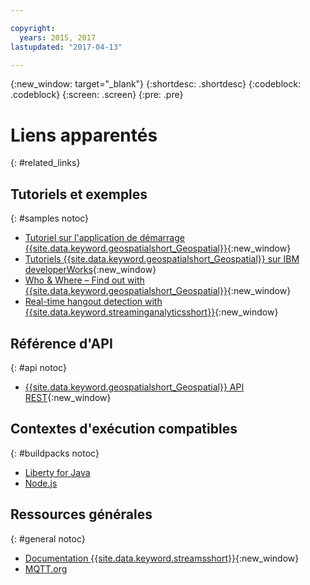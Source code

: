 ```yaml
---

copyright:
  years: 2015, 2017
lastupdated: "2017-04-13"

---
```


<!-- Attribute definitions -->
{:new_window: target="_blank"}
{:shortdesc: .shortdesc}
{:codeblock: .codeblock}
{:screen: .screen}
{:pre: .pre}

# Liens apparentés
{: #related_links}

## Tutoriels et exemples
{: #samples notoc}

* [Tutoriel sur l'application de démarrage {{site.data.keyword.geospatialshort_Geospatial}}](https://www.ibm.com/developerworks/library/mo-monitordevices-app/index.html){:new_window}
* [Tutoriels {{site.data.keyword.geospatialshort_Geospatial}} sur IBM developerWorks](http://www.ibm.com/developerworks/topics/geospatial%20analytics%20service){:new_window}
* [Who & Where – Find out with {{site.data.keyword.geospatialshort_Geospatial}}](https://developer.ibm.com/bluemix/2014/12/17/find-bluemix-geospatial-analytics){:new_window}
* [Real-time hangout detection with {{site.data.keyword.streaminganalyticsshort}}](https://developer.ibm.com/bluemix/2016/05/27/real-time-hangout-detection/){:new_window}


## Référence d'API
{: #api notoc}

* [{{site.data.keyword.geospatialshort_Geospatial}} API REST](https://console.ng.bluemix.net/apidocs/246){:new_window}

## Contextes d'exécution compatibles
{: #buildpacks notoc}

* [Liberty for Java](/docs/runtimes/liberty/index.html#liberty)
* [Node.js](/docs/runtimes/nodejs/index.html#nodejs)

## Ressources générales

{: #general notoc}
* [Documentation {{site.data.keyword.streamsshort}}](http://www.ibm.com/support/knowledgecenter/SSCRJU_4.2.1/com.ibm.streams.welcome.doc/doc/kc-homepage.html){:new_window}
* [MQTT.org](http://mqtt.org/)
